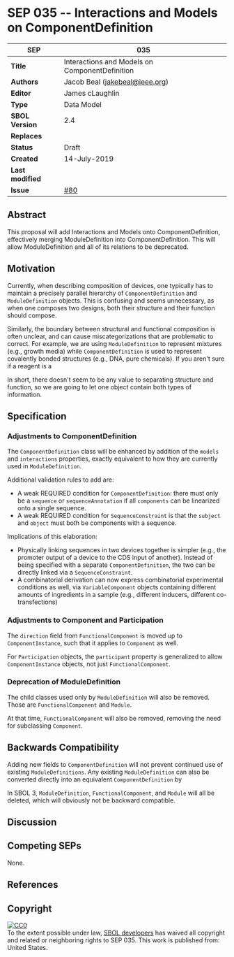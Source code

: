 SEP 035 -- Interactions and Models on ComponentDefinition
===================================

SEP                     | 035
----------------------|--------------
**Title**                | Interactions and Models on ComponentDefinition
**Authors**           | Jacob Beal (<jakebeal@ieee.org>)
**Editor**            | James cLaughlin 
**Type**               | Data Model
**SBOL Version** | 2.4
**Replaces**        | 
**Status**             | Draft
**Created**          | 14-July-2019
**Last modified**  | 
**Issue**          | [#80](https://github.com/SynBioDex/SEPs/issues/80)

## Abstract

This proposal will add Interactions and Models onto ComponentDefinition, effectively merging ModuleDefinition into ComponentDefinition. This will allow ModuleDefinition and all of its relations to be deprecated.

## Motivation <a name='motivation'></a>

Currently, when describing composition of devices, one typically has to maintain a precisely parallel hierarchy of `ComponentDefinition` and `ModuleDefinition` objects. This is confusing and seems unnecessary, as when one composes two designs, both their structure and their function should compose.

Similarly, the boundary between structural and functional composition is often unclear, and can cause miscategorizations that are problematic to correct.  For example, we are using `ModuleDefinition` to represent mixtures (e.g., growth media) while `ComponentDefinition` is used to represent covalently bonded structures (e.g., DNA, pure chemicals).  If you aren't sure if a reagent is a 

In short, there doesn't seem to be any value to separating structure and function, so we are going to let one object contain both types of information.

## Specification <a name='specification'></a>

### Adjustments to ComponentDefinition

The `ComponentDefinition` class will be enhanced by addition of the `models` and `interactions` properties, exactly equivalent to how they are currently used in `ModuleDefinition`.

Additional validation rules to add are:

- A weak REQUIRED condition for `ComponentDefinition`: there must only be a `sequence` or `sequenceAnnotation` if all `components` can be linearized onto a single sequence. 
- A weak REQUIRED condition for `SequenceConstraint` is that the `subject` and `object` must both be components with a sequence.

Implications of this elaboration:

- Physically linking sequences in two devices together is simpler (e.g., the promoter output of a device to the CDS input of another). Instead of being specified with a separate `ComponentDefinition`, the two can be directly linked via a `SequenceConstraint`.
- A combinatorial derivation can now express combinatorial experimental conditions as well, via `VariableComponent` objects containing different amounts of ingredients in a sample (e.g., different inducers, different co-transfections)

### Adjustments to Component and Participation

The `direction` field from `FunctionalComponent` is moved up to `ComponentInstance`, such that it applies to `Component` as well.

For `Participation` objects, the `participant` property is generalized to allow `ComponentInstance` objects, not just `FunctionalComponent`.

### Deprecation of ModuleDefinition

The child classes used only by `ModuleDefinition` will also be removed. Those are `FunctionalComponent` and `Module`.

At that time, `FunctionalComponent` will also be removed, removing the need for subclassing `Component`.

## Backwards Compatibility <a name='compatibility'></a>

Adding new fields to `ComponentDefinition` will not prevent continued use of existing `ModuleDefinitions`. Any existing `ModuleDefinition` can also be converted directly into an equivalent `ComponentDefinition` by 

In SBOL 3, `ModuleDefinition`, `FunctionalComponent`, and `Module` will all be deleted, which will obviously not be backward compatible.

## Discussion <a name='discussion'></a>


## Competing SEPs <a name='competing_seps'></a>

None.

References <a name='references'></a>
----------------

Copyright <a name='copyright'></a>
-------------

<p xmlns:dct="http://purl.org/dc/terms/" xmlns:vcard="http://www.w3.org/2001/vcard-rdf/3.0#">
  <a rel="license"
     href="http://creativecommons.org/publicdomain/zero/1.0/">
    <img src="http://i.creativecommons.org/p/zero/1.0/88x31.png" style="border-style: none;" alt="CC0" />
  </a>
  <br />
  To the extent possible under law,
  <a rel="dct:publisher"
     href="sbolstandard.org">
    <span property="dct:title">SBOL developers</span></a>
  has waived all copyright and related or neighboring rights to
  <span property="dct:title">SEP 035</span>.
This work is published from:
<span property="vcard:Country" datatype="dct:ISO3166"
      content="US" about="sbolstandard.org">
  United States</span>.
</p>


